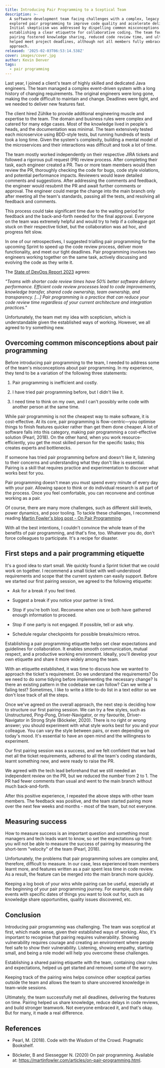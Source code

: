 ```yaml
---
title: Introducing Pair Programming to a Sceptical Team
description: >-
  A software development team facing challenges with a complex, legacy system
  explored pair programming to improve code quality and accelerate delivery.
  Initial skepticism was addressed by dispelling common misconceptions and
  establishing a clear etiquette for collaborative coding. The team found that
  pairing fostered knowledge sharing, reduced code review time, and ultimately
  helped meet project deadlines, although not all members fully embraced the
  approach.
released: '2025-02-03T06:53:14.538Z'
cover: images/cover.jpg
author: Kevin Denver
tags:
  - pair programming
---
```

Last year, I joined a client's team of highly skilled and dedicated Java engineers. The team managed a complex event-driven system with a long history of changing requirements. The original engineers were long gone, making the code difficult to maintain and change. Deadlines were tight, and we needed to deliver new features fast.

The client hired Zühlke to provide additional engineering muscle and expertise to the team. The domain and business rules were complex and catered for many edge cases. Most of the knowledge lived in people's heads, and the documentation was minimal. The team extensively tested each microservice using BDD-style tests, but running hundreds of tests took a long time. Given the system's complexity, building a mental model of the microservices and their interactions was difficult and took a lot of time.

The team mostly worked independently on their respective JIRA tickets and followed a rigorous pull request (PR) review process. After completing their task, each engineer created a PR. Two or more team members would then review the PR, thoroughly checking the code for bugs, code style violations, and potential performance impacts. Reviewers would leave detailed comments and suggestions. After addressing the comments and feedback, the engineer would resubmit the PR and await further comments or approval. The engineer could merge the change into the main branch only after meeting all the team's standards, passing all the tests, and resolving all feedback and comments.

This process could take significant time due to the waiting period for feedback and the back-and-forth needed for the final approval. Everyone on the team was extremely helpful and would try to help if a colleague got stuck on their respective ticket, but the collaboration was ad hoc, and progress felt slow.

In one of our retrospectives, I suggested trialling pair programming for the upcoming Sprint to speed up the code review process, deliver more functionality, and meet our tight deadlines. Pair programming involves two engineers working together on the same task, actively discussing and evolving the code as they write it.

The [State of DevOps Report 2023](https://dora.dev/research/2023/dora-report/) agrees:

*"Teams with shorter code review times have 50% better software delivery performance. Efficient code review processes lead to code improvements, knowledge transfer, shared code ownership, team ownership, and transparency. \[...] Pair programming is a practice that can reduce your code review time regardless of your current architecture and integration practices."*

Unfortunately, the team met my idea with scepticism, which is understandable given the established ways of working. However, we all agreed to try something new.

## Overcoming common misconceptions about pair programming

Before introducing pair programming to the team, I needed to address some of the team's misconceptions about pair programming. In my experience, they tend to be a variation of the following three statements:

1. Pair programming is inefficient and costly.

2. I have tried pair programming before, but I didn't like it.

3. I need time to think on my own, and I can't possibly write code with another person at the same time.

While pair programming is not the cheapest way to make software, it is cost-effective. At its core, pair programming is flow-centric—you optimise things to finish features quicker rather than get them done cheaper. A lot of software falls into this category, making pair programming a cost-effective solution (Pearl, 2018). On the other hand, when you work resource-efficiently, you get the most skilled person for the specific tasks; this creates experts and bottlenecks.

If someone has tried pair programming before and doesn't like it, listening to their concerns and understanding what they don't like is essential. Pairing is a skill that requires practice and experimentation to discover what works best for you.

Pair programming doesn't mean you must spend every minute of every day with your pair. Allowing space to think or do individual research is all part of the process. Once you feel comfortable, you can reconvene and continue working as a pair.

Of course, there are many more challenges, such as different skill levels, power dynamics, and poor tooling. To tackle these challenges, I recommend reading [Martin Fowler's blog post - On Pair Programming](https://martinfowler.com/articles/on-pair-programming.html#Challenges).

With all the best intentions, I couldn't convince the whole team of the benefits of pair programming, and that's fine, too. Whatever you do, don't force colleagues to participate. It's a recipe for disaster.

## First steps and a pair programming etiquette

It's a good idea to start small. We quickly found a Sprint ticket that we could work on together. I recommend a small ticket with well-understood requirements and scope that the current system can easily support. Before we started our first pairing session, we agreed to the following etiquette:

* Ask for a break if you feel tired.

* Suggest a break if you notice your partner is tired.

* Stop if you're both lost. Reconvene when one or both have gathered enough information to proceed.

* Stop if one party is not engaged. If possible, tell or ask why.

* Schedule regular checkpoints for possible breaks/micro retros.

Establishing a pair programming etiquette helps set clear expectations and guidelines for collaboration. It enables smooth communication, mutual respect, and a productive working environment. Ideally, you'll develop your own etiquette and share it more widely among the team.

With an etiquette established, it was time to discuss how we wanted to approach the ticket's requirement. Do we understand the requirements? Do we need to do some tidying before implementing the necessary change? Is there an existing pattern in the codebase we can follow? Can we write a failing test? Sometimes, I like to write a little to-do list in a text editor so we don't lose track of all the steps.

Once we've agreed on the overall approach, the next step is deciding how to structure our first pairing session. We can try a few styles, such as Unstructured, Ping-Pong, Driver-Navigator, or my favourite, Driver-Navigator in Strong Style (Böckeler, 2020). There is no right or wrong answer; you should experiment with what style works best for you and your colleague. You can vary the style between pairs, or even depending on today's mood. It's essential to have an open mind and the willingness to experiment.

Our first pairing session was a success, and we felt confident that we had met all the ticket requirements, adhered to all the team's coding standards, learnt something new, and were ready to raise the PR.

We agreed with the tech lead beforehand that we still needed an independent review on the PR, but we reduced the number from 2 to 1. The PR had fewer comments than usual and went to the main branch without much back-and-forth.

After this positive experience, I repeated the above steps with other team members. The feedback was positive, and the team started pairing more over the next few weeks and months - most of the team, but not everyone.

## Measuring success

How to measure success is an important question and something most managers and tech leads want to know, so set the expectations up front: you will not be able to measure the success of pairing by measuring the short-term "velocity" of the team (Pearl, 2018).

Unfortunately, the problems that pair programming solves are complex and, therefore, difficult to measure. In our case, less experienced team members learnt more, and features written as a pair spent less time in code review. As a result, the feature can be merged into the main branch more quickly.

Keeping a log book of your wins while pairing can be useful, especially at the beginning of your pair programming journey. For example, store daily events with specific dates of things you want to look out for, such as knowledge share opportunities, quality issues discovered, etc.

## Conclusion

Introducing pair programming was challenging. The team was sceptical at first, which made sense, given their established ways of working. Also, it's important to recognise that pairing requires vulnerability. Showing vulnerability requires courage and creating an environment where people feel safe to show their vulnerability. Listening, showing empathy, starting small, and being a role model will help you overcome these challenges.

Establishing a shared pairing etiquette with the team, containing clear rules and expectations, helped us get started and removed some of the worry.

Keeping track of the pairing wins helps convince other sceptical parties outside the team and allows the team to share uncovered knowledge in team-wide sessions.

Ultimately, the team successfully met all deadlines, delivering the features on time. Pairing helped us share knowledge, reduce delays in code reviews, and build stronger teamwork. Not everyone embraced it, and that's okay. But for many, it made a real difference.

## References

* Pearl, M. (2018). Code with the Wisdom of the Crowd. Pragmatic Bookshelf.

* Böckeler, B and Siessegger N. (2020) On pair programming. Available at: https://martinfowler.com/articles/on-pair-programming.html.

